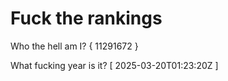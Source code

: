 # Fuck the rankings

Who the hell am I?
{ 11291672 }

What fucking year is it?
[ 2025-03-20T01:23:20Z ]
